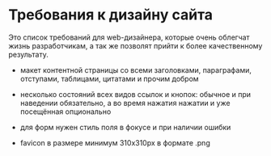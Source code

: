Требования к дизайну сайта
==========================

Это список требований для web-дизайнера, которые очень облегчат жизнь разработчикам, а так же позволят прийти к более качественному результату.

* макет контентной страницы со всеми заголовками, параграфами, отступами, таблицами, цитатами и прочим добром

* несколько состояний всех видов ссылок и кнопок: обычное и при наведении обязательно, а во время нажатия нажатии и уже посещённая опционально

* для форм нужен стиль поля в фокусе и при наличии ошибки

* favicon в размере минимум 310x310px в формате .png
